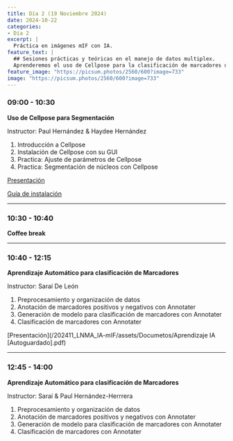 ```yaml
---
title: Día 2 (19 Noviembre 2024)
date: 2024-10-22
categories:
- Día 2
excerpt: |
  Práctica en imágenes mIF con IA.
feature_text: |
  ## Sesiones prácticas y teóricas en el manejo de datos multiplex.
  Aprenderemos el uso de Cellpose para la clasificación de marcadores de inmunofenotipo.
feature_image: "https://picsum.photos/2560/600?image=733"
image: "https://picsum.photos/2560/600?image=733"
---
```


### 09:00 - 10:30  
**Uso de Cellpose para Segmentación**

Instructor: Paul Hernández & Haydee Hernández

1. Introducción a Cellpose
2. Instalación de Cellpose con su GUI
3. Practica: Ajuste de parámetros de Cellpose
4. Practica: Segmentación de núcleos con Cellpose

[Presentación](/202411_LNMA_IA-mIF/assets/Documetos/Dia_02_PHH_Cellpose_Segmentación[1].pdf)

[Guía de instalación](https://acnilo.github.io/202411_LNMA_IA-mIF//cellpose/2024/10/24/InstallCellpose/)

---

### 10:30 - 10:40  
**Coffee break**

---

### 10:40 - 12:15  
**Aprendizaje Automático para clasificación de Marcadores**

Instructor: Saraí De León

1. Preprocesamiento y organización de datos
2. Anotación de marcadores positivos y negativos con Annotater
3. Generación de modelo para clasificación de marcadores con Annotater
4. Clasificación de marcadores con Annotater

[Presentación](/202411_LNMA_IA-mIF/assets/Documetos/Aprendizaje IA [Autoguardado].pdf)
   
---

### 12:45 - 14:00
**Aprendizaje Automático para clasificación de Marcadores**

Instructor: Saraí & Paul Hernández-Herrrera

1. Preprocesamiento y organización de datos
2. Anotación de marcadores positivos y negativos con Annotater
3. Generación de modelo para clasificación de marcadores con Annotater
4. Clasificación de marcadores con Annotater
